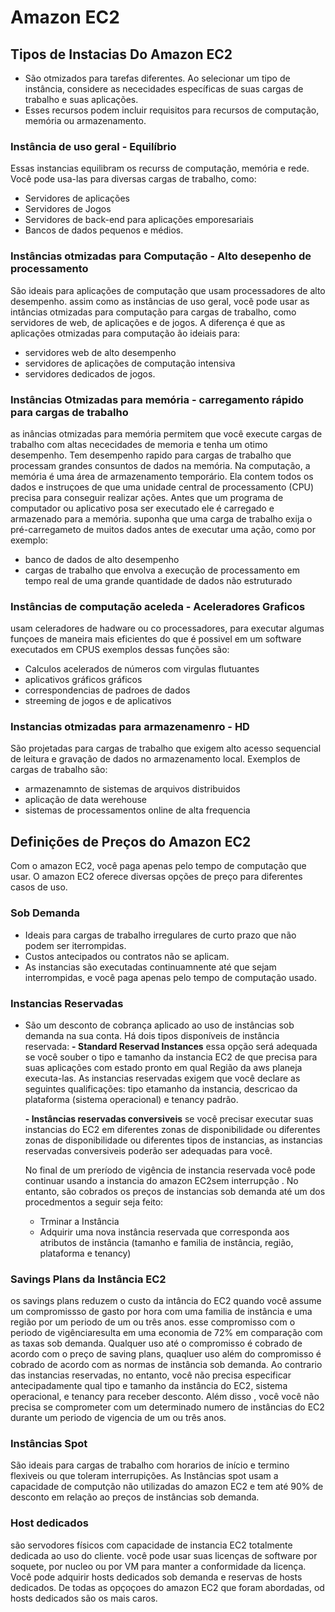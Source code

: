 # Amazon EC2 
## Tipos de Instacias Do Amazon EC2
- São otmizados para tarefas diferentes. Ao selecionar um tipo de instância, considere as nececidades específicas de suas cargas de trabalho e suas aplicações.
- Esses recursos podem incluir requisitos para recursos de computação, memória ou armazenamento.

### Instância de uso geral - Equilíbrio
Essas instancias equilibram os recurss de computação, memória e rede.
Você pode usa-las para diversas cargas de trabalho, como:
- Servidores de aplicações
- Servidores de Jogos
- Servidores de back-end para aplicações emporesariais
- Bancos de dados pequenos e médios.

### Instâncias otmizadas para Computação - Alto desepenho de processamento
São ideais para aplicações de computação que usam processadores de alto desempenho. assim como as instâncias de uso geral, você pode usar as intâncias otmizadas para computação para cargas de trabalho, como servidores de web, de aplicações e de jogos.
A diferença é que as aplicações otmizadas para computação ão ideiais para:
- servidores web de alto desempenho
- servidores de aplicações de computação intensiva
- servidores dedicados de jogos.

### Instâncias Otmizadas para memória - carregamento rápido para cargas de trabalho
as inâncias otmizadas para memória permitem que você execute cargas de trabalho com altas nececidades de memoria e tenha um otimo desempenho.
Tem desempenho rapido para cargas de trabalho que processam grandes consuntos de dados na memória. Na computação, a memória é uma área de armazenamento temporário.  Ela contem todos os dados e instruçoes de que uma unidade central de processamento (CPU) precisa para conseguir realizar ações. Antes que um programa de computador ou aplicativo posa ser executado ele é carregado e armazenado para a memória.
suponha que uma carga de trabalho exija o pré-carregameto de muitos dados antes de executar uma ação, como por exemplo:
- banco de dados de alto desempenho
- cargas de trabalho que envolva a execução de processamento em tempo real de uma grande quantidade de dados não estruturado


### Instâncias de computação aceleda - Aceleradores Graficos
usam celeradores de hadware ou co processadores, para executar algumas funçoes de maneira mais eficientes do que é possivel em um software executados em CPUS
exemplos dessas funções são:
- Calculos acelerados de números com virgulas flutuantes
- aplicativos gráficos gráficos
- correspondencias de padroes de dados
- streeming de jogos e de aplicativos

### Instancias otmizadas para armazenamenro - HD
São projetadas para cargas de trabalho que exigem alto acesso sequencial de leitura e gravação de dados no armazenamento local.
Exemplos de cargas de trabalho são:
- armazenamnto de sistemas de arquivos distribuidos
- aplicação de data werehouse
- sistemas de processamentos online de alta frequencia


## Definições de Preços do Amazon EC2
Com o amazon EC2, você paga apenas pelo tempo de computação que usar. O amazon EC2 oferece diversas opções de preço para diferentes casos de uso.

### Sob Demanda
- Ideais para cargas de trabalho irregulares de curto prazo que não podem ser iterrompidas. 
- Custos antecipados ou contratos não se aplicam.
- As instancias são executadas continuamnente até que sejam interrompidas, e você paga apenas pelo tempo de computação usado.

### Instancias Reservadas
- São um desconto de cobrança aplicado ao uso de instâncias sob demanda na sua conta. Há dois tipos disponíveis de instância reservada:
    **-  Standard Reservad Instances** essa opção será adequada se você souber o tipo e tamanho da instancia EC2 de que precisa para suas aplicações com estado pronto em qual Região da aws planeja executa-las. As instancias reservadas exigem que você declare as seguintes qualificações: tipo etamanho da instancia, descricao da plataforma (sistema operacional) e tenancy padrão.
  
    **-  Instâncias reservadas conversiveis** se você precisar executar suas instancias do EC2 em diferentes zonas de disponibilidade ou diferentes zonas de disponibilidade ou diferentes tipos de instancias, as instancias reservadas conversiveis poderão ser adequadas para você.

  No final de um preríodo de vigência de instancia reservada você pode continuar usando a instancia do amazon EC2sem interrupção . No entanto, são cobrados os preços de instancias sob demanda até um dos procedmentos a seguir seja feito:
  - Trminar a Instância
  - Adquirir uma nova instância reservada que corresponda aos atributos de instância (tamanho e familia de instância, região, plataforma e tenancy)


### Savings Plans da Instância EC2
os savings plans reduzem o custo da intância do EC2 quando você assume um compromissso de gasto por hora com uma familia  de instância e uma região por um periodo de um ou três anos.
esse compromisso com o periodo de vigênciaresulta em uma economia de 72% em comparação com as taxas sob demanda. Qualquer uso até o compromisso é cobrado de acordo com o preço de saving plans, quaqluer uso além do compromisso é cobrado de acordo com as normas de instância sob demanda.
Ao contrario das instancias reservadas, no entanto, você não precisa especificar antecipadamente qual tipo e tamanho da instância do EC2, sistema operacional, e tenancy para receber desconto.  Além disso , você você não precisa se comprometer com um determinado numero de instâncias do EC2 durante um periodo de vigencia de um ou três anos.

### Instâncias Spot 
São ideais para cargas de trabalho com horarios de início e termino flexiveis ou que toleram interrupições. As Instâncias spot usam a capacidade de computção não utilizadas do amazon EC2 e tem até 90% de desconto em relação ao preços de instâncias sob demanda.

### Host dedicados
são servodores físicos com capacidade de instancia EC2 totalmente dedicada ao uso do cliente.
você pode usar suas licenças de software por soquete, por nucleo ou por VM para manter a conformidade da licença. Você pode adquirir hosts dedicados sob demanda e reservas de hosts dedicados. De todas as opçoçoes do amazon EC2 que foram abordadas, od hosts dedicados são os mais caros.








